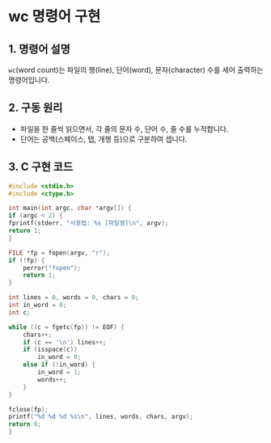 # wc 명령어 구현

## 1. 명령어 설명
`wc`(word count)는 파일의 행(line), 단어(word), 문자(character) 수를 세어 출력하는 명령어입니다.

## 2. 구동 원리
- 파일을 한 줄씩 읽으면서, 각 줄의 문자 수, 단어 수, 줄 수를 누적합니다.
- 단어는 공백(스페이스, 탭, 개행 등)으로 구분하여 셉니다.

## 3. C 구현 코드
```c
#include <stdio.h>
#include <ctype.h>

int main(int argc, char *argv[]) {
if (argc < 2) {
fprintf(stderr, "사용법: %s [파일명]\n", argv);
return 1;
}

FILE *fp = fopen(argv, "r");
if (!fp) {
    perror("fopen");
    return 1;
}

int lines = 0, words = 0, chars = 0;
int in_word = 0;
int c;

while ((c = fgetc(fp)) != EOF) {
    chars++;
    if (c == '\n') lines++;
    if (isspace(c))
        in_word = 0;
    else if (!in_word) {
        in_word = 1;
        words++;
    }
}

fclose(fp);
printf("%d %d %d %s\n", lines, words, chars, argv);
return 0;
}
```
